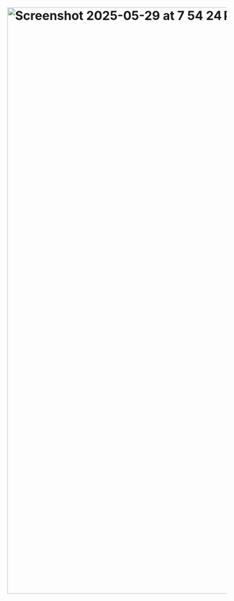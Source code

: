 # <img width="1347" alt="Screenshot 2025-05-29 at 7 54 24 PM" src="https://github.com/user-attachments/assets/8d0e780f-8677-410c-90b4-226c82056627" />
